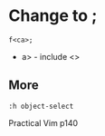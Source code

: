 # Change <leader> to ;

    f<ca>;

* a> - include <>

## More

    :h object-select

Practical Vim p140
